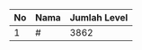 | No | Nama            | Jumlah Level |
|----|-----------------|--------------|
| 1  | #    |    3862        |
